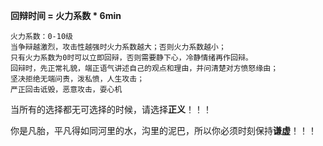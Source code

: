 **回辩时间 = 火力系数 \* 6min**

```
火力系数：0-10级
当争辩越激烈，攻击性越强时火力系数越大；否则火力系数越小；
只有火力系数为0时可以立即回辩，否则需要静下心，冷静情绪再作回辩。
回辩时，先正常礼貌，端正语气讲述自己的观点和理由，并问清楚对方愤怒缘由；
坚决拒绝无端问责，泼私愤，人生攻击；
严正回击诋毁，恶意攻击，耍心机
```

当所有的选择都无可选择的时候，请选择**正义**！！！

你是凡胎，平凡得如同河里的水，沟里的泥巴，所以你必须时刻保持**谦虚**！！！

